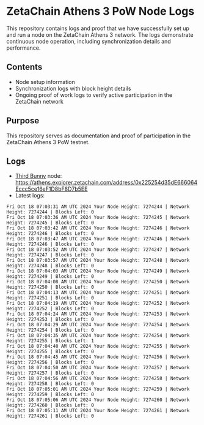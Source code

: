 # ZetaChain Athens 3 PoW Node Logs
This repository contains logs and proof that we have successfully set up and run a node on the ZetaChain Athens 3 network. The logs demonstrate continuous node operation, including synchronization details and performance.

## Contents
- Node setup information
- Synchronization logs with block height details
- Ongoing proof of work logs to verify active participation in the ZetaChain network

## Purpose
This repository serves as documentation and proof of participation in the ZetaChain Athens 3 PoW testnet.

## Logs

- [Third Bunny](https://thirdbunny.xyz/) node: https://athens.explorer.zetachain.com/address/0x225254d35dE666064Eccc5ce16eF1D8bF8D7b5EE
- Latest logs:
```
Fri Oct 18 07:03:31 AM UTC 2024 Your Node Height: 7274244 | Network Height: 7274244 | Blocks Left: 0
Fri Oct 18 07:03:36 AM UTC 2024 Your Node Height: 7274245 | Network Height: 7274245 | Blocks Left: 0
Fri Oct 18 07:03:42 AM UTC 2024 Your Node Height: 7274246 | Network Height: 7274246 | Blocks Left: 0
Fri Oct 18 07:03:47 AM UTC 2024 Your Node Height: 7274246 | Network Height: 7274246 | Blocks Left: 0
Fri Oct 18 07:03:52 AM UTC 2024 Your Node Height: 7274247 | Network Height: 7274247 | Blocks Left: 0
Fri Oct 18 07:03:57 AM UTC 2024 Your Node Height: 7274248 | Network Height: 7274248 | Blocks Left: 0
Fri Oct 18 07:04:03 AM UTC 2024 Your Node Height: 7274249 | Network Height: 7274249 | Blocks Left: 0
Fri Oct 18 07:04:08 AM UTC 2024 Your Node Height: 7274250 | Network Height: 7274250 | Blocks Left: 0
Fri Oct 18 07:04:13 AM UTC 2024 Your Node Height: 7274251 | Network Height: 7274251 | Blocks Left: 0
Fri Oct 18 07:04:19 AM UTC 2024 Your Node Height: 7274252 | Network Height: 7274252 | Blocks Left: 0
Fri Oct 18 07:04:24 AM UTC 2024 Your Node Height: 7274253 | Network Height: 7274253 | Blocks Left: 0
Fri Oct 18 07:04:29 AM UTC 2024 Your Node Height: 7274254 | Network Height: 7274254 | Blocks Left: 0
Fri Oct 18 07:04:35 AM UTC 2024 Your Node Height: 7274254 | Network Height: 7274255 | Blocks Left: 1
Fri Oct 18 07:04:40 AM UTC 2024 Your Node Height: 7274255 | Network Height: 7274255 | Blocks Left: 0
Fri Oct 18 07:04:45 AM UTC 2024 Your Node Height: 7274256 | Network Height: 7274256 | Blocks Left: 0
Fri Oct 18 07:04:50 AM UTC 2024 Your Node Height: 7274257 | Network Height: 7274257 | Blocks Left: 0
Fri Oct 18 07:04:56 AM UTC 2024 Your Node Height: 7274258 | Network Height: 7274258 | Blocks Left: 0
Fri Oct 18 07:05:01 AM UTC 2024 Your Node Height: 7274259 | Network Height: 7274259 | Blocks Left: 0
Fri Oct 18 07:05:06 AM UTC 2024 Your Node Height: 7274260 | Network Height: 7274260 | Blocks Left: 0
Fri Oct 18 07:05:11 AM UTC 2024 Your Node Height: 7274261 | Network Height: 7274261 | Blocks Left: 0
```
